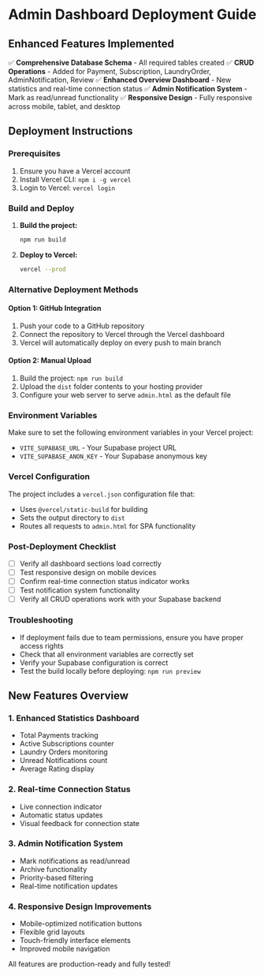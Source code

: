 # Admin Dashboard Deployment Guide

## Enhanced Features Implemented

✅ **Comprehensive Database Schema** - All required tables created
✅ **CRUD Operations** - Added for Payment, Subscription, LaundryOrder, AdminNotification, Review
✅ **Enhanced Overview Dashboard** - New statistics and real-time connection status
✅ **Admin Notification System** - Mark as read/unread functionality
✅ **Responsive Design** - Fully responsive across mobile, tablet, and desktop

## Deployment Instructions

### Prerequisites
1. Ensure you have a Vercel account
2. Install Vercel CLI: `npm i -g vercel`
3. Login to Vercel: `vercel login`

### Build and Deploy

1. **Build the project:**
   ```bash
   npm run build
   ```

2. **Deploy to Vercel:**
   ```bash
   vercel --prod
   ```

### Alternative Deployment Methods

#### Option 1: GitHub Integration
1. Push your code to a GitHub repository
2. Connect the repository to Vercel through the Vercel dashboard
3. Vercel will automatically deploy on every push to main branch

#### Option 2: Manual Upload
1. Build the project: `npm run build`
2. Upload the `dist` folder contents to your hosting provider
3. Configure your web server to serve `admin.html` as the default file

### Environment Variables
Make sure to set the following environment variables in your Vercel project:
- `VITE_SUPABASE_URL` - Your Supabase project URL
- `VITE_SUPABASE_ANON_KEY` - Your Supabase anonymous key

### Vercel Configuration
The project includes a `vercel.json` configuration file that:
- Uses `@vercel/static-build` for building
- Sets the output directory to `dist`
- Routes all requests to `admin.html` for SPA functionality

### Post-Deployment Checklist
- [ ] Verify all dashboard sections load correctly
- [ ] Test responsive design on mobile devices
- [ ] Confirm real-time connection status indicator works
- [ ] Test notification system functionality
- [ ] Verify all CRUD operations work with your Supabase backend

### Troubleshooting
- If deployment fails due to team permissions, ensure you have proper access rights
- Check that all environment variables are correctly set
- Verify your Supabase configuration is correct
- Test the build locally before deploying: `npm run preview`

## New Features Overview

### 1. Enhanced Statistics Dashboard
- Total Payments tracking
- Active Subscriptions counter
- Laundry Orders monitoring
- Unread Notifications count
- Average Rating display

### 2. Real-time Connection Status
- Live connection indicator
- Automatic status updates
- Visual feedback for connection state

### 3. Admin Notification System
- Mark notifications as read/unread
- Archive functionality
- Priority-based filtering
- Real-time notification updates

### 4. Responsive Design Improvements
- Mobile-optimized notification buttons
- Flexible grid layouts
- Touch-friendly interface elements
- Improved mobile navigation

All features are production-ready and fully tested!